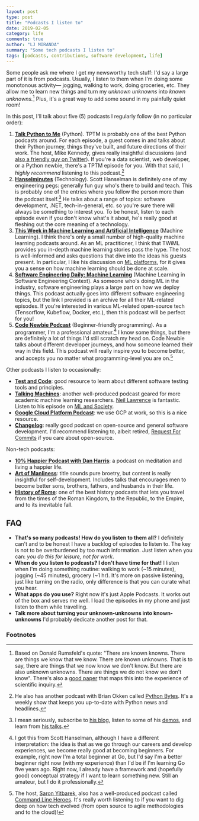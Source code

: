 ```yaml
---
layout: post
type: post
title: "Podcasts I listen to"
date: 2019-02-05
category: life
comments: true
author: "LJ MIRANDA"
summary: "Some tech podcasts I listen to"
tags: [podcasts, contributions, software development, life]
---
```


Some people ask me where I get my newsworthy tech stuff: I'd say a large
part of it is from podcasts. Usually, I listen to them when I'm doing some
monotonous activity&mdash; jogging, walking to work, doing groceries, etc.
They allow me to learn new things and turn my *unknown unknowns* into *known
unknowns.*[^1] Plus, it's a great way to add some sound in my painfully quiet
room! 

In this post, I'll talk about five (5) podcasts I regularly follow
(in no particular order): 

1. [**Talk Python to Me**](https://talkpython.fm/) (Python). TPTM is probably
   one of the best Python podcasts around. For each episode, a guest comes
   in and talks about their Python journey, things they've built, and future
   directions of their work. The host, Mike Kennedy, gives really insightful
   discussions (and [also a friendly guy on
   Twitter](https://twitter.com/mkennedy)). If you're a data scientist, web
   developer, or a Python newbie, there's a TPTM episode for you. With that
   said, I *highly recommend* listening to this podcast.[^2]
2. [**Hanselminutes**](https://www.hanselminutes.com/) (Technology).
   Scott Hanselman is definitely one of my engineering pegs: generally fun
   guy who's there to build and teach. This is probably one of the entries
   where you follow the person more than the podcast itself.[^3] He talks
   about a range of topics: software development, .NET, tech-in-general, etc. so
   you're sure there will always be something to interest you. To be honest, listen
   to each episode even if you don't know what's it about, he's really good at
   fleshing out the core meaning of a technology.
3. [**This Week in Machine Learning and Artificial
   Intelligence**](https://twimlai.com) (Machine Learning). I think there's
   only a small number of high-quality machine learning podcasts around. As an ML
   practitioner, I think that TWiML provides you in-depth machine learning 
   stories pass the hype. The host is well-informed and asks questions that
   dive into the ideas his guests present. In particular, I like his discussion
   on [ML platforms](https://twimlai.com/aiplatforms2018/), for it gives you a
   sense on how machine learning should be done at scale. 
4. [**Software Engineering Daily: Machine
   Learning**](https://itunes.apple.com/us/podcast/machine-learning-software-engineering-daily/id1230807136?mt=2)
   (Machine Learning in Software Engineering Context).  As someone who's doing
   ML in the industry, software engineering plays a large part on how we deploy
   things. This podcast actually goes into different software engineering
   topics, but the link I provided is an archive for all their ML-related
   episodes. If you're interested in various ML-related open-source
   tech (Tensorflow, Kubeflow, Docker, etc.), then this podcast will be
   perfect for you! 
5. [**Code Newbie Podcast**](https://www.codenewbie.org/) (Beginner-friendly
   programming). As a programmer, I'm a professional amateur.[^4] I know some
   things, but there are definitely a lot of things I'd still scratch my head
   on.  Code Newbie talks about different developer journeys, and how someone
   learned their way in this field. This podcast will really inspire you to
   become better, and accepts you no matter what programming-level you are
   on.[^5]

Other podcasts I listen to occasionally:

- [**Test and Code**](https://testandcode.com/): good resource to learn about
    different software testing tools and principles. 
- [**Talking Machines**](https://www.thetalkingmachines.com/home?context_entity_type=node&context_entity_id=14033): another well-produced podcast geared for more academic machine learning researchers. [Neil Lawrence](http://inverseprobability.com/) is fantastic. Listen to his episode on [ML and Society](https://robohub.org/talking-machines-machine-learning-and-society-with-neil-lawrence/).
- [**Google Cloud Platform Podcast**](https://www.gcppodcast.com/): we use GCP
    at work, so this is a nice resource.
- [**Changelog**](https://changelog.com/): really good podcast on open-source
    and general software development. I'd recommend listening to, albeit
    retired, [Request For Commits](https://changelog.com/rfc) if you care about
    open-source.

Non-tech podcasts:

- [**10% Happier Podcast with Dan Harris**](https://www.10percenthappier.com/podcast/): a podcast on meditation and living a happier life.
- [**Art of Manliness**](https://www.artofmanliness.com/podcast/): title sounds pure
    broetry, but content is really insightful for self-development. Includes talks that
    encourages men to become better sons, brothers, fathers, and husbands in
    their life.
- [**History of Rome**](https://thehistoryofrome.typepad.com/): one of the best
    history podcasts that lets you travel from the times of the Roman Kingdom,
    to the Republic, to the Empire, and to its inevitable fall.

## FAQ

- **That's so many podcasts! How do you listen to them all?** I definitely
    can't and to be honest I have a backlog of episodes to listen to. The key
    is not to be overburdened by too much information. Just listen when
    you can: *you do this for leisure, not for work*. 
- **When do you listen to podcasts? I don't have time for that!** I listen when
    I'm doing something routine: walking to work (~15 minutes), jogging (~45
    minutes), grocery (~1 hr). It's more on passive listening, just like
    turning on the radio, only difference is that you can curate what you hear.
- **What apps do you use?** Right now it's just Apple Podcasts. It works out of
    the box and serves me well. I load the episodes in my phone and just listen
    to them while travelling.
- **Talk more about turning your unknown-unknowns into known-unknowns** I'd
    probably dedicate another post for that.


### Footnotes

[^1]: Based on Donald Rumsfeld's quote: "There are known knowns. There are things we know that we know. There are known unknowns. That is to say, there are things that we now know we don't know. But there are also unknown unknowns. There are things we do not know we don't know". There's also a [good paper](https://academic.oup.com/jxb/article/60/3/712/453685) that maps this into the experience of scientific inquiry.
[^2]: He also has another podcast with Brian Okken called [Python Bytes](https://pythonbytes.fm/). It's a weekly show that keeps you up-to-date with Python news and headlines.  
[^3]: I mean seriously, subscribe to [his blog](https://www.hanselman.com/), listen to some of his [demos](https://www.youtube.com/watch?v=u5oTz1e5qqE), and learn from [his talks](https://www.hanselman.com/blog/2011GreatestHits.aspx).
[^4]: I got this from Scott Hanselman, although I have a different interpretation: the idea is that as we go through our careers and develop experiences, we become really good at becoming beginners. For example, right now I'm a total beginner at Go, but I'd say I'm a better beginner right now (with my experience) than I'd be if I'm learning Go five years ago. Right now, I already have a framework and (hopefully good) conceptual strategy if I want to learn something new. Still an amateur, but I do it professionally. 
[^5]: The host, [Saron Yitbarek](https://twitter.com/saronyitbarek?lang=en), also has a well-produced podcast called [Command Line Heroes](https://www.redhat.com/en/command-line-heroes). It's really worth listening to if you want to dig deep on how tech evolved (from open source to agile methodologies and to the cloud)!

